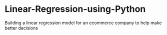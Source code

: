 # Linear-Regression-using-Python
Building a linear regression model for an ecommerce company to help make better decisions
